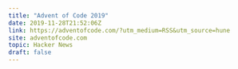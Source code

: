 ```yaml
---
title: "Advent of Code 2019"
date: 2019-11-28T21:52:06Z
link: https://adventofcode.com/?utm_medium=RSS&utm_source=hune
site: adventofcode.com
topic: Hacker News
draft: false
---
```

